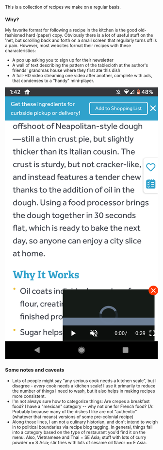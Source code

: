 This is a collection of recipes we make on a regular basis.

### Why?
My favorite format for following a recipe in the kitchen is the good old-fashioned hard (paper) copy. Obviously there is a lot of useful stuff on the 'net, but scrolling back and forth on a small screen that regularly turns off is a pain. However, most websites format their recipes with these characteristics:
- A pop up asking you to sign up for their newsletter
- A wall of text describing the pattern of the tablecloth at the author's friends' grandmas house where they first ate this dish
- A full-HD video streaming one video after another, complete with ads, that condenses to a "handy" mini-player.

![cluttered recipe](../assets/images/cluttered-recipe.png)


### Some notes and caveats
- Lots of people might say "any serious cook needs a kitchen scale", but I disagree - _every_ cook needs a kitchen scale! I use it primarily to reduce the number of things I need to wash, but it also helps in making recipes more consistent.
- I'm not always sure how to categorize things: Are crepes a breakfast food? I have a "mexican" category -- why not one for French food? (A: Probably because many of the dishes I like are not "authentic" (whatever that means) versions of some pre-colonial recipe)
- Along those lines, I am not a culinary historian, and don't intend to weigh in to political boundaries via recipe blog tagging. In general, things fall into a category based on the type of restaurant you'd find it on the menu. Also, Vietnamese and Thai = SE Asia; stuff with lots of curry powder == S Asia; stir fries with lots of sesame oil flavor == E Asia.

